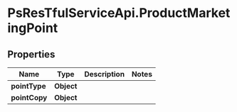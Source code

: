 # PsResTfulServiceApi.ProductMarketingPoint

## Properties
Name | Type | Description | Notes
------------ | ------------- | ------------- | -------------
**pointType** | **Object** |  | 
**pointCopy** | **Object** |  | 
